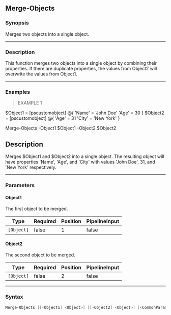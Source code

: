 Merge-Objects
-------------

### Synopsis
Merges two objects into a single object.

---

### Description

This function merges two objects into a single object by combining their properties. If there are duplicate properties, the values from Object2 will overwrite the values from Object1.

---

### Examples
> EXAMPLE 1

$Object1 = [pscustomobject] @{
    'Name' = 'John Doe'
    'Age'  = 30
}
$Object2 = [pscustomobject] @{
    'Age'  = 31
    'City' = 'New York'
}

Merge-Objects -Object1 $Object1 -Object2 $Object2

Description
-----------
Merges $Object1 and $Object2 into a single object. The resulting object will have properties 'Name', 'Age', and 'City' with values 'John Doe', 31, and 'New York' respectively.

---

### Parameters
#### **Object1**
The first object to be merged.

|Type      |Required|Position|PipelineInput|
|----------|--------|--------|-------------|
|`[Object]`|false   |1       |false        |

#### **Object2**
The second object to be merged.

|Type      |Required|Position|PipelineInput|
|----------|--------|--------|-------------|
|`[Object]`|false   |2       |false        |

---

### Syntax
```PowerShell
Merge-Objects [[-Object1] <Object>] [[-Object2] <Object>] [<CommonParameters>]
```
